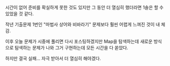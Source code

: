 시간이 없어 준비를 확실하게 못한 것도 있지만 그 동안 더 열심히 했더라면 1솔은 할 수 있었을 것 같다.

작년 기출문제 1번인 "마법사 상어와 비바라기" 문제보다 훨씬 어렵게 느껴진 것이 내 체감.

이후 오늘 문제가 시중에 풀리면 다시 포스팅하겠지만 Map을 탐색하는데 새로운 방식으로 탐색하는 문제가 나와 그거 구현하는데 모든 시간을 다 쏟았다.

하지만 결국 실패... 자극 받아서 더 열심히 해야겠다.
